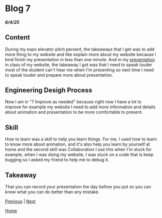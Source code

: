 # Blog 7
##### 6/4/25

## Content 
During my expo elevator pitch persent, the takeaways that l get was to add more thing to my website and like explain more about my website because l kind finish my presentation in less than one minute. And in my [presentation](https://docs.google.com/presentation/d/1eTj1ZEbL6xBduCDBzt4pM3PUHu6otURj4uLvgYoKAuU/mobilepresent?slide=id.p) in class of my website, the takeaway I got was that I need to speak louder most of the student can't hear me when I'm presenting so next time I need to speak louder and prepare more about presentation.


## Engineering Desigh Process 
Now l am in "7 Improve as needed" because right now I have a lot to improve for example my website I need to add more information and details about animation and presentation to be more comfortable to present.

## Skill 
How to learn was a skill to help you learn things. For me, I used how to learn to know more about animation, and it's also help you learn by yourself at home and the second skill was Collaboration I use this when I'm stuck for example, when I was doing my website, I was stuck on a code that is keep bugging so I asked my friend to help me to debug it.



## Takeaway
That you can record your presentation the day before you put so you can know what you can do better than any mistake.



[Previous](entry06.md) | [Next](entry08.md)

[Home](../README.md)

